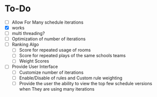 # To-Do
 - [ ] Allow For Many schedule iterations
  - [X] works
  - [ ] multi threading?
  - [ ] Optimization of number of iterations
- [ ] Ranking Algo
  - [ ] Score for repeated usage of rooms
  - [ ] Score for repeated plays of the same schools teams
  - [ ] Weight Scores
- [ ] Provide User Interface
  - [ ] Customize number of iterations
  - [ ] Enable/Disable of rules and Custom rule weighting
  - [ ] Provide the user the ability to view the top few schedule versions when They are using many iterations
